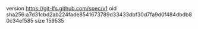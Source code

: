 version https://git-lfs.github.com/spec/v1
oid sha256:a7d31cbd2ab224fade8541673789d33433dbf30d7fa9d0f484dbdb80c34ef585
size 159535
